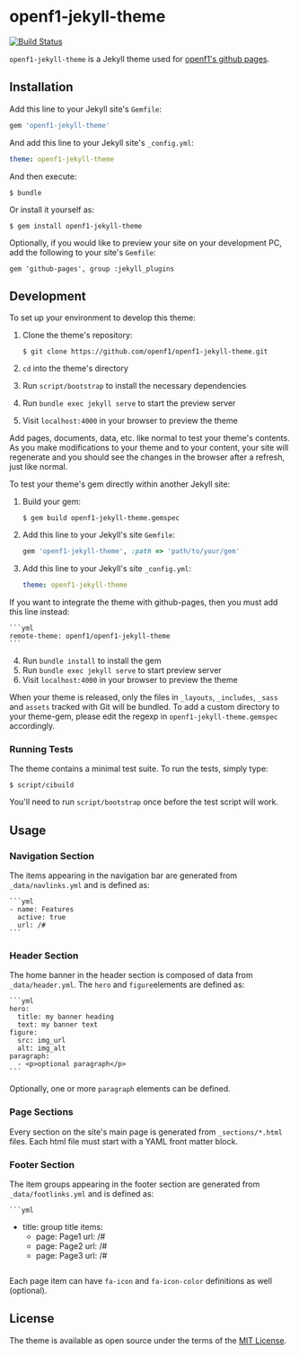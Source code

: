 # openf1-jekyll-theme

[![Build Status](https://travis-ci.org/openf1/openf1-jekyll-theme.svg?branch=master)](https://travis-ci.org/openf1/openf1-jekyll-theme)

`openf1-jekyll-theme` is a Jekyll theme used for [openf1's github pages](https://openf1.github.io).

## Installation

Add this line to your Jekyll site's `Gemfile`:

```ruby
gem 'openf1-jekyll-theme'
```

And add this line to your Jekyll site's `_config.yml`:

```yaml
theme: openf1-jekyll-theme
```

And then execute:

    $ bundle

Or install it yourself as:

    $ gem install openf1-jekyll-theme

Optionally, if you would like to preview your site on your development PC, add the following to your site's `Gemfile`:

    gem 'github-pages', group :jekyll_plugins

## Development

To set up your environment to develop this theme:

1. Clone the theme's repository:

    ```
    $ git clone https://github.com/openf1/openf1-jekyll-theme.git
    ```

2. `cd` into the theme's directory
3. Run `script/bootstrap` to install the necessary dependencies
4. Run `bundle exec jekyll serve` to start the preview server
5. Visit `localhost:4000` in your browser to preview the theme

Add pages, documents, data, etc. like normal to test your theme's contents. As you make modifications to your theme and to your content, your site will regenerate and you should see the changes in the browser after a refresh, just like normal.

To test your theme's gem directly within another Jekyll site:

1. Build your gem:

    ```
    $ gem build openf1-jekyll-theme.gemspec
    ```

2. Add this line to your Jekyll's site `Gemfile`:

    ```ruby
    gem 'openf1-jekyll-theme', :path => 'path/to/your/gem'
    ```

3. Add this line to your Jekyll's site `_config.yml`:

    ```yml
    theme: openf1-jekyll-theme
    ```
If you want to integrate the theme with github-pages, then you must add this line instead:

    ```yml
    remote-theme: openf1/openf1-jekyll-theme
    ```

4. Run `bundle install` to install the gem
5. Run `bundle exec jekyll serve` to start preview server
6. Visit `localhost:4000` in your browser to preview the theme

When your theme is released, only the files in `_layouts`, `_includes`, `_sass` and `assets` tracked with Git will be bundled.
To add a custom directory to your theme-gem, please edit the regexp in `openf1-jekyll-theme.gemspec` accordingly.

### Running Tests

The theme contains a minimal test suite. To run the tests, simply type:

    $ script/cibuild

You'll need to run `script/bootstrap` once before the test script will work.

## Usage

### Navigation Section

The items appearing in the navigation bar are generated from `_data/navlinks.yml` and is defined as:

    ```yml
    - name: Features
      active: true
      url: /#
    ```

### Header Section

The home banner in the header section is composed of data from `_data/header.yml`. The `hero` and `figure`elements are defined as:

    ```yml
    hero:
      title: my banner heading
      text: my banner text
    figure:
      src: img_url
      alt: img_alt
    paragraph:
      - <p>optional paragraph</p>
    ``` 

Optionally, one or more `paragraph` elements can be defined.

### Page Sections

Every section on the site's main page is generated from `_sections/*.html` files. Each html file must start with a YAML front matter block.

### Footer Section

The item groups appearing in the footer section are generated from `_data/footlinks.yml` and is defined as:

    ```yml
- title: group title
  items:
    - page: Page1
      url: /#
    - page: Page2
      url: /#
    - page: Page3
      url: /#
    ```

Each page item can have `fa-icon` and `fa-icon-color` definitions as well (optional).

## License

The theme is available as open source under the terms of the [MIT License](https://opensource.org/licenses/MIT).


